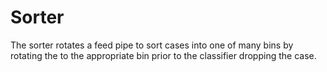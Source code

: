 # Sorter
The sorter rotates a feed pipe to sort cases into one of many bins by rotating the to the appropriate bin prior to the classifier dropping the case.